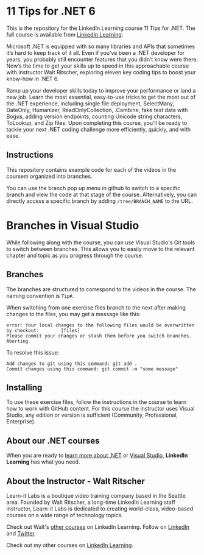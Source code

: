 # 11 Tips for .NET 6
This is the repository for the LinkedIn Learning course 11 Tips for .NET. The full course is available from [LinkedIn Learning][lil-course-url].



Microsoft .NET is equipped with so many libraries and APIs that sometimes it’s hard to keep track of it all. Even if you’ve been a .NET developer for years, you probably still encounter features that you didn’t know were there. Now’s the time to get your skills up to speed in this approachable course with instructor Walt Ritscher, exploring eleven key coding tips to boost your know-how in .NET 6.

Ramp up your developer skills today to improve your performance or land a new job. Learn the most essential, easy-to-use tricks to get the most out of the .NET experience, including single file deployment, SelectMany, DateOnly, Humanizer, ReadOnlyCollection, .Combine, fake test data with Bogus, adding version endpoints, counting Unicode string characters, ToLookup, and Zip files. Upon completing this course, you’ll be ready to tackle your next .NET coding challenge more efficiently, quickly, and with ease.

## Instructions
This repository contains example code for each of the videos in the coursem organized into branches. 

You can use the branch pop up menu in github to switch to a specific branch and view the code at that stage of the course. Alternatively, you can directly access a specific branch by adding `/tree/BRANCH_NAME` to the URL.

# Branches in Visual Studio
While following along with the course, you can use Visual Studio's Git tools to switch between branches. This allows you to easily move to the relevant chapter and topic as you progress through the course. 

## Branches
The branches are structured to correspond to the videos in the course. The naming convention is `Tip#`. 

When switching from one exercise files branch to the next after making changes to the files, you may get a message like this:

    error: Your local changes to the following files would be overwritten by checkout:        [files]
    Please commit your changes or stash them before you switch branches.
    Aborting

To resolve this issue:
	
    Add changes to git using this command: git add .
	Commit changes using this command: git commit -m "some message"

## Installing  
To use these exercise files, follow the instructions in the course to learn how to work with GitHub content.
For this course the instructor uses Visual Studio, any edition or version is sufficient (Community, Professional, Enterprise). 


## About our .NET courses
When you are ready to [learn more about .NET](https://www.linkedin.com/learning/search?entityType=COURSE&keywords=.net) or [Visual Studio](https://www.linkedin.com/learning/search?entityType=COURSE&keywords=visual%20studio), **LinkedIn Learning** has what you need. 

## About the Instructor - Walt Ritscher
Learn-it Labs is a boutique video training company based in the Seattle area. Founded by Walt Ritscher, a long-time LinkedIn Learning staff instructor, Learn-it Labs is dedicated to creating world-class, video-based courses on a wide range of technology topics.

Check out Walt's [other courses](https://www.linkedin.com/learning/instructors/walt-ritscher) on LinkedIn Learning.  Follow on [LinkedIn](https://www.linkedin.com/in/waltritscher/?trk=lil_course) and [Twitter](https://twitter.com/waltritscher). 

                            

Check out my other courses on [LinkedIn Learning](https://www.linkedin.com/learning/instructors/walt-ritscher).

[lil-course-url]: https://www.linkedin.com/learning/
[lil-thumbnail-url]: https://cdn.lynda.com/course/2486135/2486135-1655838671011-16x9.jpg
